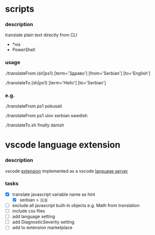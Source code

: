 # scripts
### description
translate plain text directly from CLI

* *nix
* PowerShell

### usage
./translateFrom.(sh|ps1) [term='Здраво'] [from='Serbian'] [to='English']

./translateTo.(sh|ps1) [term='Hello'] [to='Serbian']

### e.g.
./translateFrom.ps1 pokusati

./translateFrom.ps1 ulov serbian swedish

./translateTo.sh finally danish


# vscode language extension
### description
vscode [extension](https://code.visualstudio.com/docs/editor/extension-gallery) implemented as a vscode [language server](https://code.visualstudio.com/api/language-extensions/language-server-extension-guide)

### tasks
- [x] translate javascript variable name as hint
  - [x] serbian > :uk:
- [ ] exclude all javascript built-in objects e.g. Math from translation
- [ ] include css files
- [ ] add language setting
- [ ] add DiagnosticSeverity setting
- [ ] add to extension marketplace
